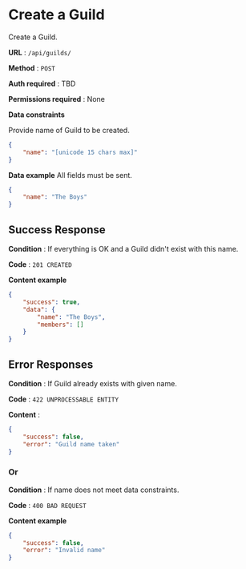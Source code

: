 # Create a Guild

Create a Guild.

**URL** : `/api/guilds/`

**Method** : `POST`

**Auth required** : TBD

**Permissions required** : None

**Data constraints**

Provide name of Guild to be created.

```json
{
    "name": "[unicode 15 chars max]"
}
```

**Data example** All fields must be sent.

```json
{
    "name": "The Boys"
}
```

## Success Response

**Condition** : If everything is OK and a Guild didn't exist with this name.

**Code** : `201 CREATED`

**Content example**

```json
{
    "success": true,
    "data": {
        "name": "The Boys",
        "members": []
    }
}
```

## Error Responses

**Condition** : If Guild already exists with given name.

**Code** : `422 UNPROCESSABLE ENTITY`

**Content** :
```json
{
    "success": false,
    "error": "Guild name taken"
}
```

### Or

**Condition** : If name does not meet data constraints.

**Code** : `400 BAD REQUEST`

**Content example**

```json
{
    "success": false,
    "error": "Invalid name"
}
```